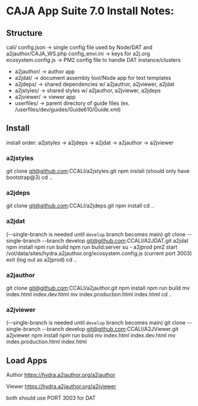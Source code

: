 # CAJA App Suite 7.0 Install Notes:

## Structure
cali/
  config.json -> single config file used by Node/DAT and a2jauthor/CAJA_WS.php
  config_envi.ini -> keys for a2j.org
  ecosystem.config.js -> PM2 config file to handle DAT instance/clusters
  - a2jauthor/ -> author app
  - a2jdat/    -> document assembly tool/Node app for text templates
  - a2jdeps/   -> shared dependencies w/ a2jauthor, a2jviewer, a2jdat
  - a2jstyles/ -> shared styles w/ a2jauthor, a2jviewer, a2jdeps
  - a2jviewer/ -> viewer app
  - userfiles/ -> parent directory of guide files (ex. /userfiles/dev/guides/Guide610/Guide.xml)

## Install
install order: a2jstyles -> a2jdeps -> a2jdat -> a2jauthor -> a2jviewer

### a2jstyles
git clone git@github.com:CCALI/a2jstyles.git
npm install (should only have bootstrap@3)
cd ..

### a2jdeps
git clone git@github.com:CCALI/a2jdeps.git
npm install
cd ..


### a2jdat
(--single-branch is needed until `develop` branch becomes main)
git clone --single-branch --branch develop git@github.com:CCALI/A2JDAT.git a2jdat
npm install
npm run build
npm run build:server
su - a2jprod
pm2 start /vol/data/sites/hydra.a2jauthor.org/ecosystem.config.js (current port 3003)
exit (log out as a2jprod)
cd ..

### a2jauthor
git clone git@github.com:CCALI/a2jauthor.git
npm install
npm run build
mv index.html index.dev.html
mv index.production.html index.html
cd ..

### a2jviewer
(--single-branch is needed until `develop` branch becomes main)
git clone --single-branch --branch develop git@github.com:CCALI/A2JViewer.git a2jviewer
npm install
npm run build
mv index.html index.dev.html
mv index.production.html index.html


## Load Apps
Author
https://hydra.a2jauthor.org/a2jauthor

Viewer
https://hydra.a2jauthor.org/a2jviewer

both should use PORT 3003 for DAT
